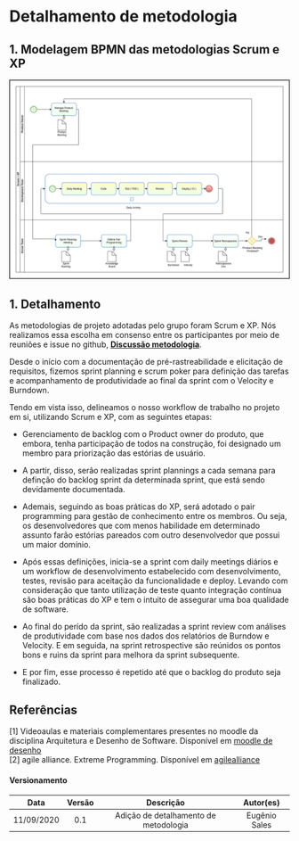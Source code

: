 # Detalhamento de metodologia

## 1. Modelagem BPMN das metodologias Scrum e XP

<img src="../images/modelagem-bpmn-metodologia-scrum-xp.png" width="1000" />

## 1. Detalhamento

As metodologias de projeto adotadas pelo grupo foram Scrum e XP. Nós realizamos essa escolha em consenso entre os participantes por meio de reuniões e issue no github, <a href="https://github.com/UnBArqDsw/2020.1_G9_WoCo/issues/19">**Discussão metodologia**</a>.

Desde o início com a documentação de pré-rastreabilidade e elicitação de requisitos, fizemos sprint planning e scrum poker para definição das tarefas e acompanhamento de produtividade ao final da sprint com o Velocity e Burndown.

Tendo em vista isso, delineamos o nosso workflow de trabalho no projeto em si, utilizando Scrum e XP, com as seguintes etapas:

* Gerenciamento de backlog com o Product owner do produto, que embora, tenha participação de todos na construção, foi designado um membro para priorização das estórias de usuário.

* A partir, disso, serão realizadas sprint plannings a cada semana para definção do backlog sprint da determinada sprint, que está sendo devidamente documentada.

* Ademais, seguindo as boas práticas do XP, será adotado o pair programming para gestão de conhecimento entre os membros. Ou seja, os desenvolvedores que com menos habilidade em determinado assunto farão estórias pareados com outro desenvolvedor que possui um maior domínio.

* Após essas definições, inicia-se a sprint com daily meetings diários e um workflow de desenvolvimento estabelecido com desenvolvimento, testes, revisão para aceitação da funcionalidade e deploy. Levando com consideração que tanto utilização de teste quanto integração contínua são boas práticas do XP e tem o intuito de assegurar uma boa qualidade de software.

* Ao final do perído da sprint, são realizadas a sprint review com análises de produtividade com base nos dados dos relatórios de Burndow e Velocity. E em seguida, na sprint retrospective são reúnidos os pontos bons e ruins da sprint para melhora da sprint subsequente.

* E por fim, esse processo é repetido até que o backlog do produto seja finalizado.


## Referências

[1] Videoaulas e materiais complementares presentes no moodle da disciplina Arquitetura e Desenho de Software. Disponível em [moodle de desenho](https://aprender3.unb.br/course/view.php?id=158) <br>
[2] agile alliance. Extreme Programming. Disponível em [agilealliance](https://www.agilealliance.org/glossary/xp/#q=~(infinite~false~filters~(postType~(~'post~'aa_book~'aa_event_session~'aa_experience_report~'aa_glossary~'aa_research_paper~'aa_video)~tags~(~'xp))~searchTerm~'~sort~false~sortDirection~'asc~page~1))

#### Versionamento
|   Data   |  Versão  |        Descrição       |          Autor(es)          |
|:--------:|:--------:|:----------------------:|:---------------------------:|
| 11/09/2020|   0.1    | Adição de detalhamento de metodologia |  Eugênio Sales  |
